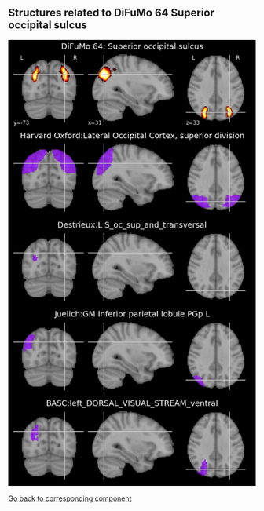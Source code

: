 


## Structures related to DiFuMo 64 Superior occipital sulcus

![56](56.jpg "Structures related to DiFuMo 64 Superior occipital sulcus")

[Go back to corresponding component](https://parietal-inria.github.io/DiFuMo/64/html/56.html)